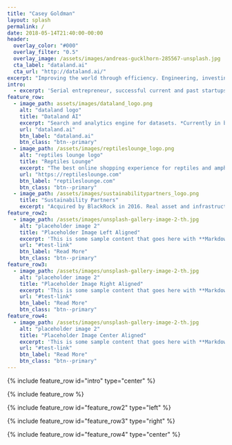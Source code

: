 ```yaml
---
title: "Casey Goldman"
layout: splash
permalink: /
date: 2018-05-14T21:40:00-00:00
header:
  overlay_color: "#000"
  overlay_filter: "0.5"
  overlay_image: /assets/images/andreas-gucklhorn-285567-unsplash.jpg
  cta_label: "dataland.ai"
  cta_url: "http://dataland.ai/"
excerpt: "Improving the world through efficiency. Engineering, investing, and operations management."
intro:
  - excerpt: 'Serial entrepreneur, successful current and past startups include:'
feature_row:
  - image_path: assets/images/dataland_logo.png
    alt: "dataland logo"
    title: "Dataland AI"
    excerpt: "Search and analytics engine for datasets. *Currently in beta, email for invite to early access.*"
    url: "dataland.ai"
    btn_label: "dataland.ai"
    btn_class: "btn--primary"
  - image_path: /assets/images/reptileslounge_logo.png
    alt: "reptiles lounge logo"
    title: "Reptiles Lounge"
    excerpt: "The best online shopping experience for reptiles and amphibian pet supplies"
    url: "https://reptileslounge.com"
    btn_label: "reptileslounge.com"
    btn_class: "btn--primary"
  - image_path: /assets/images/sustainabilitypartners_logo.png
    title: "Sustainability Partners"
    excerpt: "Acquired by BlackRock in 2016. Real asset and infrastructure fund that identifies and invests in sustainable products to deliver high customer and fund ROI."
feature_row2:
  - image_path: /assets/images/unsplash-gallery-image-2-th.jpg
    alt: "placeholder image 2"
    title: "Placeholder Image Left Aligned"
    excerpt: 'This is some sample content that goes here with **Markdown** formatting. Left aligned with `type="left"`'
    url: "#test-link"
    btn_label: "Read More"
    btn_class: "btn--primary"
feature_row3:
  - image_path: /assets/images/unsplash-gallery-image-2-th.jpg
    alt: "placeholder image 2"
    title: "Placeholder Image Right Aligned"
    excerpt: 'This is some sample content that goes here with **Markdown** formatting. Right aligned with `type="right"`'
    url: "#test-link"
    btn_label: "Read More"
    btn_class: "btn--primary"
feature_row4:
  - image_path: /assets/images/unsplash-gallery-image-2-th.jpg
    alt: "placeholder image 2"
    title: "Placeholder Image Center Aligned"
    excerpt: 'This is some sample content that goes here with **Markdown** formatting. Centered with `type="center"`'
    url: "#test-link"
    btn_label: "Read More"
    btn_class: "btn--primary"
---
```


{% include feature_row id="intro" type="center" %}

{% include feature_row %}

{% include feature_row id="feature_row2" type="left" %}

{% include feature_row id="feature_row3" type="right" %}

{% include feature_row id="feature_row4" type="center" %}

